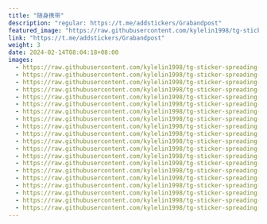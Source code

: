```yaml
---
title: "随身携带"
description: "regular: https://t.me/addstickers/Grabandpost"
featured_image: "https://raw.githubusercontent.com/kylelin1998/tg-sticker-spreading-worldwide-images/main/img/afe143c3-ccc1-4e69-8531-aa96c17e38ac.jpg"
link: "https://t.me/addstickers/Grabandpost"
weight: 3
date: 2024-02-14T08:04:18+08:00
images:
  - https://raw.githubusercontent.com/kylelin1998/tg-sticker-spreading-worldwide-images/main/img/afe143c3-ccc1-4e69-8531-aa96c17e38ac.jpg
  - https://raw.githubusercontent.com/kylelin1998/tg-sticker-spreading-worldwide-images/main/img/247d81dd-71e1-4c05-8e35-def6065610a1.jpg
  - https://raw.githubusercontent.com/kylelin1998/tg-sticker-spreading-worldwide-images/main/img/7fbf6854-8961-42c5-acd9-52c3d560009e.jpg
  - https://raw.githubusercontent.com/kylelin1998/tg-sticker-spreading-worldwide-images/main/img/645033e8-cadf-4c25-8470-7eb0782a2f4d.jpg
  - https://raw.githubusercontent.com/kylelin1998/tg-sticker-spreading-worldwide-images/main/img/29d7577b-178c-420e-8bb9-1893b8ec5f11.jpg
  - https://raw.githubusercontent.com/kylelin1998/tg-sticker-spreading-worldwide-images/main/img/913a244a-29d6-4868-9403-a63c07e3c80b.jpg
  - https://raw.githubusercontent.com/kylelin1998/tg-sticker-spreading-worldwide-images/main/img/2e69ef8d-4f07-467b-9f81-44b516455eb6.jpg
  - https://raw.githubusercontent.com/kylelin1998/tg-sticker-spreading-worldwide-images/main/img/94931444-e67f-428f-878b-e241512066be.jpg
  - https://raw.githubusercontent.com/kylelin1998/tg-sticker-spreading-worldwide-images/main/img/c5533939-7aff-4717-93d6-4b24b86a4a53.jpg
  - https://raw.githubusercontent.com/kylelin1998/tg-sticker-spreading-worldwide-images/main/img/a1819d18-10a0-479b-b73d-30ca7f1128cd.jpg
  - https://raw.githubusercontent.com/kylelin1998/tg-sticker-spreading-worldwide-images/main/img/41e9c876-9287-4cab-ac44-77e3b8f38761.jpg
  - https://raw.githubusercontent.com/kylelin1998/tg-sticker-spreading-worldwide-images/main/img/8860fb3a-2f2b-44c3-9886-5f426c9d1461.jpg
  - https://raw.githubusercontent.com/kylelin1998/tg-sticker-spreading-worldwide-images/main/img/ed93525f-2282-45b5-ba2f-2507eb5145b5.jpg
  - https://raw.githubusercontent.com/kylelin1998/tg-sticker-spreading-worldwide-images/main/img/9f8ff03c-9fef-4094-96d9-f8612c3e553d.jpg
  - https://raw.githubusercontent.com/kylelin1998/tg-sticker-spreading-worldwide-images/main/img/895aac4d-13fb-4168-83e3-a5ff136c56d3.jpg
  - https://raw.githubusercontent.com/kylelin1998/tg-sticker-spreading-worldwide-images/main/img/f0b87c3b-96c3-4374-a36e-dee38e2bbe00.jpg
  - https://raw.githubusercontent.com/kylelin1998/tg-sticker-spreading-worldwide-images/main/img/6eebe74a-8f3e-4a5f-85ef-4d9143713a57.jpg
  - https://raw.githubusercontent.com/kylelin1998/tg-sticker-spreading-worldwide-images/main/img/3d7ac0ee-d474-4a47-8979-cee3bbb3bc7a.jpg
  - https://raw.githubusercontent.com/kylelin1998/tg-sticker-spreading-worldwide-images/main/img/a380e2c8-1e92-44e9-b178-73e611dc17ba.jpg
  - https://raw.githubusercontent.com/kylelin1998/tg-sticker-spreading-worldwide-images/main/img/c7c680e8-3c8d-4ef2-bcfb-863040f54940.jpg
---
```

